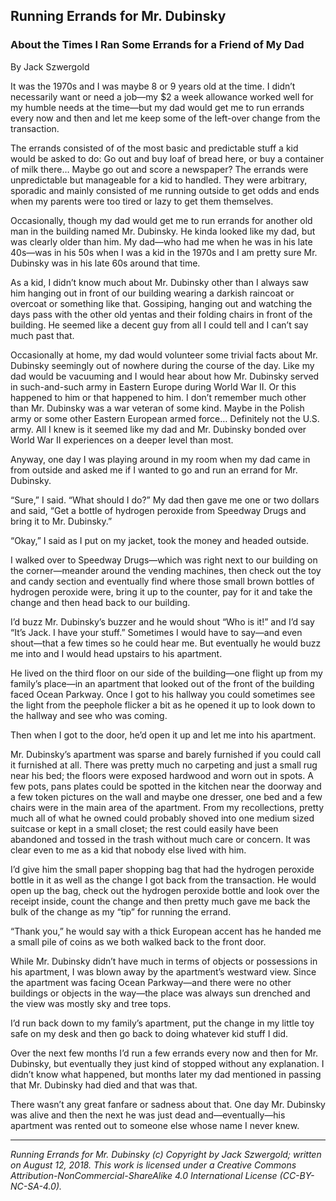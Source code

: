 ## Running Errands for Mr. Dubinsky
### About the Times I Ran Some Errands for a Friend of My Dad

By Jack Szwergold

It was the 1970s and I was maybe 8 or 9 years old at the time. I didn’t necessarily want or need a job—my $2 a week allowance worked well for my humble needs at the time—but my dad would get me to run errands every now and then and let me keep some of the left-over change from the transaction.

The errands consisted of of the most basic and predictable stuff a kid would be asked to do: Go out and buy loaf of bread here, or buy a container of milk there… Maybe go out and score a newspaper? The errands were unpredictable but manageable for a kid to handled. They were arbitrary, sporadic and mainly consisted of me running outside to get odds and ends when my parents were too tired or lazy to get them themselves.

Occasionally, though my dad would get me to run errands for another old man in the building named Mr. Dubinsky. He kinda looked like my dad, but was clearly older than him. My dad—who had me when he was in his late 40s—was in his 50s when I was a kid in the 1970s and I am pretty sure Mr. Dubinsky was in his late 60s around that time.

As a kid, I didn’t know much about Mr. Dubinsky other than I always saw him hanging out in front of our building wearing a darkish raincoat or overcoat or something like that. Gossiping, hanging out and watching the days pass with the other old yentas and their folding chairs in front of the building. He seemed like a decent guy from all I could tell and I can’t say much past that.

Occasionally at home, my dad would volunteer some trivial facts about Mr. Dubinsky seemingly out of nowhere during the course of the day. Like my dad would be vacuuming and I would hear about how Mr. Dubinsky served in such-and-such army in Eastern Europe during World War II. Or this happened to him or that happened to him. I don’t remember much other than Mr. Dubinsky was a war veteran of some kind. Maybe in the Polish army or some other Eastern European armed force… Definitely not the U.S. army. All I knew is it seemed like my dad and Mr. Dubinsky bonded over World War II experiences on a deeper level than most.

Anyway, one day I was playing around in my room when my dad came in from outside and asked me if I wanted to go and run an errand for Mr. Dubinsky.

“Sure,” I said. “What should I do?” My dad then gave me one or two dollars and said, “Get a bottle of hydrogen peroxide from Speedway Drugs and bring it to Mr. Dubinsky.”

“Okay,” I said as I put on my jacket, took the money and headed outside.

I walked over to Speedway Drugs—which was right next to our building on the corner—meander around the vending machines, then check out the toy and candy section and eventually find where those small brown bottles of hydrogen peroxide were, bring it up to the counter, pay for it and take the change and then head back to our building.

I’d buzz Mr. Dubinsky’s buzzer and he would shout “Who is it!” and I’d say “It’s Jack. I have your stuff.” Sometimes I would have to say—and even shout—that a few times so he could hear me. But eventually he would buzz me into and I would head upstairs to his apartment.

He lived on the third floor on our side of the building—one flight up from my family’s place—in an apartment that looked out of the front of the building faced Ocean Parkway. Once I got to his hallway you could sometimes see the light from the peephole flicker a bit as he opened it up to look down to the hallway and see who was coming.

Then when I got to the door, he’d open it up and let me into his apartment.

Mr. Dubinsky’s apartment was sparse and barely furnished if you could call it furnished at all. There was pretty much no carpeting and just a small rug near his bed; the floors were exposed hardwood and worn out in spots. A few pots, pans plates could be spotted in the kitchen near the doorway and a few token pictures on the wall and maybe one dresser, one bed and a few chairs were in the main area of the apartment. From my recollections, pretty much all of what he owned could probably shoved into one medium sized suitcase or kept in a small closet; the rest could easily have been abandoned and tossed in the trash without much care or concern. It was clear even to me as a kid that nobody else lived with him.

I’d give him the small paper shopping bag that had the hydrogen peroxide bottle in it as well as the change I got back from the transaction. He would open up the bag, check out the hydrogen peroxide bottle and look over the receipt inside, count the change and then pretty much gave me back the bulk of the change as my “tip” for running the errand.

“Thank you,” he would say with a thick European accent has he handed me a small pile of coins as we both walked back to the front door.

While Mr. Dubinsky didn’t have much in terms of objects or possessions in his apartment, I was blown away by the apartment’s westward view. Since the apartment was facing Ocean Parkway—and there were no other buildings or objects in the way—the place was always sun drenched and the view was mostly sky and tree tops.

I’d run back down to my family’s apartment, put the change in my little toy safe on my desk and then go back to doing whatever kid stuff I did.

Over the next few months I’d run a few errands every now and then for Mr. Dubinsky, but eventually they just kind of stopped without any explanation. I didn’t know what happened, but months later my dad mentioned in passing that Mr. Dubinsky had died and that was that.

There wasn’t any great fanfare or sadness about that. One day Mr. Dubinsky was alive and then the next he was just dead and—eventually—his apartment was rented out to someone else whose name I never knew.

***

*Running Errands for Mr. Dubinsky (c) Copyright by Jack Szwergold; written on August 12, 2018. This work is licensed under a Creative Commons Attribution-NonCommercial-ShareAlike 4.0 International License (CC-BY-NC-SA-4.0).*